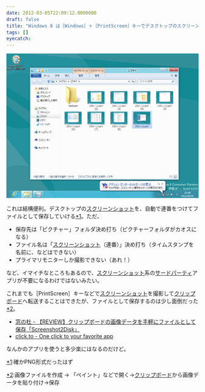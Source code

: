 ```yaml
---
date: 2012-03-05T22:09:12.0000000
draft: false
title: "Windows 8 は［Windows］＋［PrintScreen］キーでデスクトップのスクリーンショットを“ピクチャー”フォルダに保存できる"
tags: []
eyecatch: 
---
```

<p><img src="20120305215414.png" alt="f:id:daruyanagi:20120305215414p:plain" title="f:id:daruyanagi:20120305215414p:plain" class="hatena-fotolife"></p><p>これは結構便利。デスクトップの<a class="keyword" href="http://d.hatena.ne.jp/keyword/%A5%B9%A5%AF%A5%EA%A1%BC%A5%F3%A5%B7%A5%E7%A5%C3%A5%C8">スクリーンショット</a>を、自動で連番をつけてファイルとして保存していける<a href="#f1" name="fn1" title="確かPNG形式だったはず">*1</a>。ただ、</p>

<ul>
<li>保存先は「ピクチャー」フォルダ決め打ち（ピクチャーフォルダがカオスになる）</li>
<li>ファイル名は「<a class="keyword" href="http://d.hatena.ne.jp/keyword/%A5%B9%A5%AF%A5%EA%A1%BC%A5%F3%A5%B7%A5%E7%A5%C3%A5%C8">スクリーンショット</a>（連番）」決め打ち（タイムスタンプを名前に、などはできない）</li>
<li>プライマリモニターしか撮影できない（あれ！）</li>
</ul><p>など、イマイチなところもあるので、<a class="keyword" href="http://d.hatena.ne.jp/keyword/%A5%B9%A5%AF%A5%EA%A1%BC%A5%F3%A5%B7%A5%E7%A5%C3%A5%C8">スクリーンショット</a>系の<a class="keyword" href="http://d.hatena.ne.jp/keyword/%A5%B5%A1%BC%A5%C9%A5%D1%A1%BC%A5%C6%A5%A3">サードパーティ</a>アプリが不要になるわけではないみたい。</p><p>これまでも［PrintScreen］キーなどで<a class="keyword" href="http://d.hatena.ne.jp/keyword/%A5%B9%A5%AF%A5%EA%A1%BC%A5%F3%A5%B7%A5%E7%A5%C3%A5%C8">スクリーンショット</a>を撮影して<a class="keyword" href="http://d.hatena.ne.jp/keyword/%A5%AF%A5%EA%A5%C3%A5%D7%A5%DC%A1%BC%A5%C9">クリップボード</a>へ転送することはできたが、ファイルとして保存するのは少し面倒だった<a href="#f2" name="fn2" title="画像ファイルを作成 → 「ペイント」などで開く→クリップボードから画像データを貼り付け→保存">*2</a>。</p>

<ul>
<li><a href="http://www.forest.impress.co.jp/docs/review/20120301_514085.html">&#x7A93;&#x306E;&#x675C; - &#x3010;REVIEW&#x3011;&#x30AF;&#x30EA;&#x30C3;&#x30D7;&#x30DC;&#x30FC;&#x30C9;&#x306E;&#x753B;&#x50CF;&#x30C7;&#x30FC;&#x30BF;&#x3092;&#x624B;&#x8EFD;&#x306B;&#x30D5;&#x30A1;&#x30A4;&#x30EB;&#x3068;&#x3057;&#x3066;&#x4FDD;&#x5B58;&#x300C;Screenshot2Disk&#x300D;</a></li>
<li><a href="http://www.clicktoapp.com/">click.to - One click to your favorite app</a></li>
</ul><p>なんかのアプリを使うと多少楽にはなるのだけど。</p>
<div class="footnote">
<p class="footnote"><a href="#fn1" name="f1" class="footnote-number">*1</a><span class="footnote-delimiter">:</span><span class="footnote-text">確かPNG形式だったはず</span></p>
<p class="footnote"><a href="#fn2" name="f2" class="footnote-number">*2</a><span class="footnote-delimiter">:</span><span class="footnote-text">画像ファイルを作成 → 「ペイント」などで開く→<a class="keyword" href="http://d.hatena.ne.jp/keyword/%A5%AF%A5%EA%A5%C3%A5%D7%A5%DC%A1%BC%A5%C9">クリップボード</a>から画像データを貼り付け→保存</span></p>
</div>